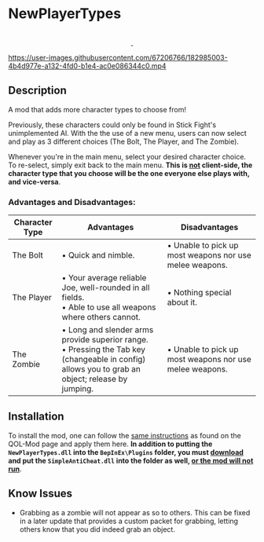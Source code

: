 # NewPlayerTypes

<p style="text-align: center;">
  <a href="https://forthebadge.com">
    <img src="https://forthebadge.com/images/badges/made-with-c-sharp.svg" alt="">
  </a>
</p>
<p style="text-align: center;">
  <a href="https://github.com/Mn0ky/SFTG-NewPlayerTypes/releases/latest">
    <img src="https://img.shields.io/github/downloads/Mn0ky/SFTG-NewPlayerTypes/total?label=Github%20downloads&logo=github" alt="">
  </a>
  <a href="https://www.gnu.org/licenses/MIT">
    <img src="https://img.shields.io/badge/MIT-blue.svg" alt="">
  </a>
</p>

https://user-images.githubusercontent.com/67206766/182985003-4b4d977e-a132-4fd0-b1e4-ac0e086344c0.mp4

## Description

A mod that adds more character types to choose from!

Previously, these characters could only be found in Stick Fight's
unimplemented AI. With the the use of a new menu, users can now select and
play as 3 different choices (The Bolt, The Player, and The Zombie).

Whenever you're in the main menu, select your desired character choice. 
To re-select, simply exit back to the main menu. **This is <ins>not</ins> 
client-side, the character type that you choose will be the one everyone
else plays with, and vice-versa**.

### Advantages and Disadvantages:

| Character Type | Advantages                                                                                                  | Disadvantages                                           |
|----------------|-------------------------------------------------------------------------------------------------------------|---------------------------------------------------------|
| The Bolt       | • Quick and nimble.                                                                                         | • Unable to pick up most weapons nor use melee weapons. |
| The Player     | • Your average reliable Joe, well-rounded in all fields.<br>• Able to use all weapons where others cannot. | • Nothing special about it.                             |
| The Zombie     | • Long and slender arms provide superior range.<br>• Pressing the Tab key (changeable in config) allows you to grab an object; release by jumping.| • Unable to pick up most weapons nor use melee weapons. |

## Installation

To install the mod, one can follow the [same instructions](https://github.com/Mn0ky/QOL-Mod/#installation) 
as found on the QOL-Mod page and apply them here. **In addition to putting
the ``NewPlayerTypes.dll`` into the ``BepInEx\Plugins`` folder, you 
must [download](https://github.com/Mn0ky/SFTG-SimpleAntiCheat/releases/latest/download/SimpleAntiCheat.dll) 
and put the ``SimpleAntiCheat.dll`` into the folder as well, <ins>or the 
mod will not run</ins>**.

## Know Issues

- Grabbing as a zombie will not appear as so to others. This can be fixed in a later update that provides a custom packet for 
grabbing, letting others know that you did indeed grab an object.
